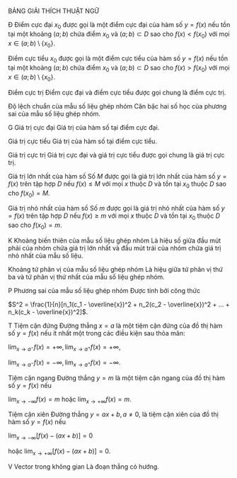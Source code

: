 BẢNG GIẢI THÍCH THUẬT NGỮ

Đ Điểm cực đại
$x_0$ được gọi là một điểm cực đại của hàm số $y = f(x)$ nếu tồn tại một khoảng $(a; b)$ chứa điểm $x_0$ và $(a; b) \subset D$ sao cho $f(x) < f(x_0)$ với mọi $x \in (a; b) \setminus \{x_0\}$.

Điểm cực tiểu
$x_0$ được gọi là một điểm cực tiểu của hàm số $y = f(x)$ nếu tồn tại một khoảng $(a; b)$ chứa điểm $x_0$ và $(a; b) \subset D$ sao cho $f(x) > f(x_0)$ với mọi $x \in (a; b) \setminus \{x_0\}$.

Điểm cực trị
Điểm cực đại và điểm cực tiểu được gọi chung là điểm cực trị.

Độ lệch chuẩn của mẫu số liệu ghép nhóm
Căn bậc hai số học của phương sai của mẫu số liệu ghép nhóm.

G Giá trị cực đại
Giá trị của hàm số tại điểm cực đại.

Giá trị cực tiểu
Giá trị của hàm số tại điểm cực tiểu.

Giá trị cực trị
Giá trị cực đại và giá trị cực tiểu được gọi chung là giá trị cực trị.

Giá trị lớn nhất của hàm số
Số $M$ được gọi là giá trị lớn nhất của hàm số $y = f(x)$ trên tập hợp $D$ nếu $f(x) \leq M$ với mọi $x$ thuộc $D$ và tồn tại $x_0$ thuộc $D$ sao cho $f(x_0) = M$.

Giá trị nhỏ nhất của hàm số
Số $m$ được gọi là giá trị nhỏ nhất của hàm số $y = f(x)$ trên tập hợp $D$ nếu $f(x) \geq m$ với mọi $x$ thuộc $D$ và tồn tại $x_0$ thuộc $D$ sao cho $f(x_0) = m$.

K Khoảng biến thiên của mẫu số liệu ghép nhóm
Là hiệu số giữa đầu mút phải của nhóm chứa giá trị lớn nhất và đầu mút trái của nhóm chứa giá trị nhỏ nhất của mẫu số liệu.

Khoảng tứ phân vị của mẫu số liệu ghép nhóm
Là hiệu giữa tứ phân vị thứ ba và tứ phân vị thứ nhất của mẫu số liệu ghép nhóm.

P Phương sai của mẫu số liệu ghép nhóm
Được tính bởi công thức

$S^2 = \frac{1}{n}[n_1(c_1 - \overline{x})^2 + n_2(c_2 - \overline{x})^2 + ... + n_k(c_k - \overline{x})^2]$.

T Tiệm cận đứng
Đường thẳng $x = a$ là một tiệm cận đứng của đồ thị hàm số $y = f(x)$ nếu ít nhất một trong các điều kiện sau thỏa mãn:

$\lim_{x \to a^-} f(x) = +\infty, \lim_{x \to a^+} f(x) = +\infty,$

$\lim_{x \to a^-} f(x) = -\infty, \lim_{x \to a^+} f(x) = -\infty.$

Tiệm cận ngang
Đường thẳng $y = m$ là một tiệm cận ngang của đồ thị hàm số $y = f(x)$ nếu

$\lim_{x \to -\infty} f(x) = m$ hoặc $\lim_{x \to +\infty} f(x) = m$.

Tiệm cận xiên
Đường thẳng $y = ax + b, a \neq 0,$ là tiệm cận xiên của đồ thị hàm số $y = f(x)$ nếu

$\lim_{x \to -\infty} [f(x) - (ax + b)] = 0$

hoặc $\lim_{x \to +\infty} [f(x) - (ax + b)] = 0$.

V Vector trong không gian
Là đoạn thẳng có hướng.